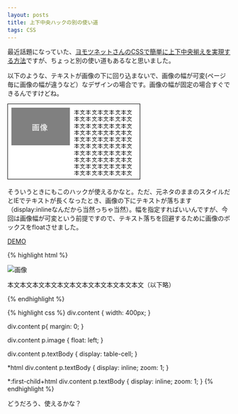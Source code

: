 ```yaml
---
layout: posts
title: 上下中央ハックの別の使い道
tags: CSS
---
```


最近話題になっていた、[ヨモツネットさんのCSSで簡単に上下中央揃えを実現する方法](http://www.yomotsu.net/wp/?p=387)ですが、ちょっと別の使い道もあるなと思いました。

以下のような、テキストが画像の下に回り込まないで、画像の幅が可変(ページ毎に画像の幅が違うなど）なデザインの場合です。画像の幅が固定の場合すぐできるんですけどね。

![右に画像、左に本文](/img/posts/2008-03-28-28192209/sample.gif)

そういうときにもこのハックが使えるかなと。ただ、元ネタのままのスタイルだとIEでテキストが長くなったとき、画像の下にテキストが落ちます（display:inlineなんだから当然っちゃ当然）。幅を指定すればいいんですが、今回は画像幅が可変という前提ですので、テキスト落ちを回避するために画像のボックスをfloatさせました。

[DEMO](/sample/2008-03-28-28192209/index.html)

{% highlight html %}
<div class="content">
<p class="image"><img src="xxx.gif" alt="画像" /></p>
<p class="textBody">本文本文本文本文本文本文本文本文本文本文本文（以下略）</p>
</div>
{% endhighlight %}

{% highlight css %}
div.content {
  width: 400px;
}

div.content p{
  margin: 0;
}

div.content p.image {
  float: left;
}

div.content p.textBody {
  display: table-cell;
}

*html div.content p.textBody {
  display: inline;
  zoom: 1;
}

*:first-child+html div.content p.textBody {
  display: inline;
  zoom: 1;
}
{% endhighlight %}

どうだろう、使えるかな？
